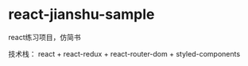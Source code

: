 # react-jianshu-sample
react练习项目，仿简书

技术栈：
react + react-redux + react-router-dom + styled-components
